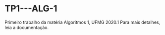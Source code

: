 # TP1---ALG-1
Primeiro trabalho da matéria Algoritmos 1, UFMG 2020.1
Para mais detalhes, leia a documentação.
